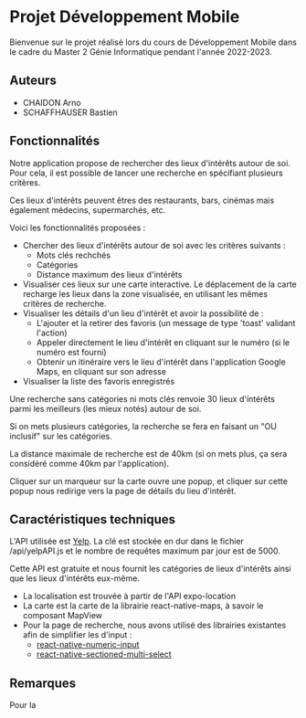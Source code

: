 
# Projet Développement Mobile

Bienvenue sur le projet réalisé lors du cours de Développement Mobile dans le cadre du Master 2 Génie Informatique pendant l'année 2022-2023.




## Auteurs

- CHAIDON Arno
- SCHAFFHAUSER Bastien


## Fonctionnalités

Notre application propose de rechercher des lieux d'intérêts autour de soi. Pour cela, il est possible de lancer une recherche en spécifiant plusieurs critères. 

Ces lieux d'intérêts peuvent êtres des restaurants, bars, cinémas mais également médecins, supermarchés, etc.

Voici les fonctionnalités proposées : 

- Chercher des lieux d'intérêts autour de soi avec les critères suivants :
    * Mots clés rechchés
    * Catégories
    * Distance maximum des lieux d'intérêts
- Visualiser ces lieux sur une carte interactive. Le déplacement de la carte recharge les lieux dans la zone visualisée, en utilisant les mêmes critères de recherche.
- Visualiser les détails d'un lieu  d'intérêt et avoir la possibilité de :
    * L'ajouter et la retirer des favoris (un message de type 'toast' validant l'action)
    * Appeler directement le lieu d'intérêt en cliquant sur le numéro (si le numéro est fourni)
    * Obtenir un itinéraire vers le lieu d'intérêt dans l'application Google Maps, en cliquant sur son adresse
- Visualiser la liste des favoris enregistrés

Une recherche sans catégories ni mots clés renvoie 30 lieux d'intérêts parmi les meilleurs (les mieux notés) autour de soi.

Si on mets plusieurs catégories, la recherche se fera en faisant un "OU inclusif" sur les catégories.

La distance maximale de recherche est de 40km (si on mets plus, ça sera considéré comme 40km par l'application).

Cliquer sur un marqueur sur la carte ouvre une popup, et cliquer sur cette popup nous redirige vers la page de détails du lieu d'intérêt.







## Caractéristiques techniques
L'API utilisée est [Yelp](https://docs.developer.yelp.com/). La clé est stockée en dur dans le fichier /api/yelpAPI.js et le nombre de requêtes maximum par jour est de 5000.

Cette API est gratuite et nous fournit les catégories de lieux d'intérêts ainsi que les lieux d'intérêts eux-même.

- La localisation est trouvée à partir de l'API expo-location 
- La carte est la carte de la librairie react-native-maps, à savoir le composant MapView
- Pour la page de recherche, nous avons utilisé des librairies existantes afin de simplifier les d'input : 
    * [react-native-numeric-input](https://www.npmjs.com/package/react-native-numeric-input)
    * [react-native-sectioned-multi-select](https://github.com/renrizzolo/react-native-sectioned-multi-select)
## Remarques

Pour la 



